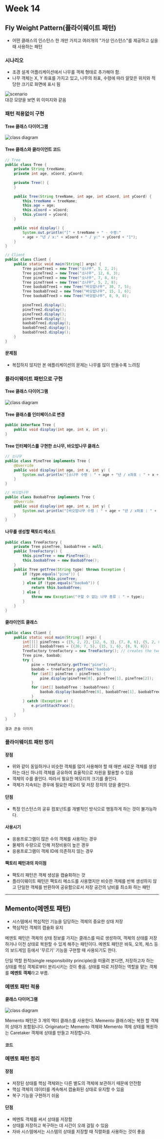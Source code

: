 # Week 14

## Fly Weight Pattern(플라이웨이트 패턴)
- 어떤 클래스의 인스턴스 한 개만 가지고 여러개의 "가상 인스턴스"를 제공하고 싶을 때 사용하는 패턴

### 시나리오
- 조경 설계 어플리케이션에서 나무를 객체 형태로 추가해야 함.
- 나무 객체는 X, Y 좌표를 가지고 있고, 나무의 좌표, 수령에 따라 알맞은 위치와 적당한 크기로 화면에 표시 됨

![scenario](https://github.com/ohbokdong/DesignPatternStudy/blob/master/summary/img/week14/rlawjddbs/tree_scenario.png)  
대강 모양을 보면 위 이미지와 같음  

### 패턴 적용없이 구현
#### Tree 클래스 다이어그램
![class diagram](https://github.com/ohbokdong/DesignPatternStudy/blob/master/summary/img/week14/rlawjddbs/tree1.png)

#### Tree 클래스와 클라이언트 코드
```java
// Tree
public class Tree {
    private String treeName;
    private int age, xCoord, yCoord;
    
    private Tree() {
    }
    
    public Tree(String treeName, int age, int xCoord, int yCoord) {
        this.treeName = treeName;
        this.age = age;
        this.xCoord = xCoord;
        this.yCoord = yCoord;
    }

    public void display() {
        System.out.println("[" + treeName + " - 수령:" 
        + age + "년 / x:" + xCoord + " / y:" + yCoord + "]");
    }
}

// Client
public class Client {
    public static void main(String[] args) {
        Tree pineTree1 = new Tree("소나무", 5, 2, 2);
        Tree pineTree2 = new Tree("소나무", 12, 6, 3);
        Tree pineTree3 = new Tree("소나무", 7, 8, 6);
        Tree pineTree4 = new Tree("소나무", 5, 2, 8);
        Tree baobabTree1 = new Tree("바오밥나무", 30, 7, 5);
        Tree baobabTree2 = new Tree("바오밥나무", 15, 1, 6);
        Tree baobabTree3 = new Tree("바오밥나무", 8, 9, 8);
        
        pineTree1.display();
        pineTree2.display();
        pineTree3.display();
        pineTree4.display();
        baobabTree1.display();
        baobabTree2.display();
        baobabTree3.display();
    }
}
```
#### 문제점
- 복잡하지 않지만 본 애플리케이션의 문제는 나무를 많이 만들수록 느려짐

### 플라이웨이트 패턴으로 구현
#### Tree 클래스 다이어그램
![class diagram](https://github.com/ohbokdong/DesignPatternStudy/blob/master/summary/img/week14/rlawjddbs/tree3.png)

#### Tree 클래스를 인터페이스로 변경
```java
public interface Tree {
    public void display(int age, int x, int y);
}
```
#### Tree 인터페이스를 구현한 소나무, 바오밥나무 클래스
```java
// 소나무
public class PineTree implements Tree {
    @Override
    public void display(int age, int x, int y) {
        System.out.println("[소나무 수령 : " + age + "년 / x좌표 : " + x + "/ y좌표 : " + y + "]");
    } 
}

// 바오밥나무
public class BaobabTree implements Tree {
    @Override
    public void display(int age, int x, int y) {
        System.out.println("[바오밥나무 수령 : " + age + "년 / x좌표 : " + x + "/ y좌표 : " + y + "]");
    } 
} 
```
####  나무를 생성할 팩토리 메소드
```java
public class TreeFactory {
    private Tree pineTree, baobabTree = null;
    public TreeFactory() {
        this.pineTree = new PineTree();
        this.baobabTree = new BaobabTree();
    }
    public Tree getTree(String type) throws Exception {
        if (type.equals("pine")) {
            return this.pineTree;
        } else if (type.equals("baobab")) {
            return this.baobabTree;
        } else {
            throw new Exception("구할 수 없는 나무 종류 : " + type);
        }
    }
}
```
#### 클라이언트 클래스
```java
public class Client {
    public static void main(String[] args) {
        int[][] pineTrees = {{5, 2, 2}, {12, 6, 3}, {7, 8, 6}, {5, 2, 8}};
        int[][] baobabTrees = {{30, 7, 5}, {15, 1, 6}, {8, 9, 8}};
        TreeFactory treeFactory = new TreeFactory(); // creates the two flyweights
        Tree pine, baobab;
        try {
            pine = treeFactory.getTree("pine");
            baobab = treeFactory.getTree("baobab");
            for (int[] pineTree : pineTrees) {
                pine.display(pineTree[0], pineTree[1], pineTree[2]);
            }
            for (int[] baobabTree : baobabTrees) {
                baobab.display(baobabTree[0], baobabTree[1], baobabTree[2]);
            }
        } catch (Exception e) {
            e.printStackTrace();
        }
    }
}
```
```
결과 콘솔 이미지
```

### 플라이웨이트 패턴 정리
#### 장점
- 위와 같이 동일하거나 비슷한 객체를 많이 사용해야 할 때 매번 새로운 객체를 생성하는 대신 하나의 객체를 공유하여 효율적으로 자원을 활용할 수 있음
- 객체의 수를 줄인다. 따라서 필요한 메모리의 크기를 줄인다.
- 객체가 지속되는 경우에 필요한 메모리 및 저장 장치의 양을 줄인다.

#### 단점
- 특정 인스턴스의 공유 컴포넌트를 개별적인 방식으로 행동하게 하는 것이 불가능하다.

#### 사용시기
- 응용프로그램이 많은 수의 객체를 사용하는 경우
- 물체의 수량으로 인해 저장비용이 높은 경우
- 응용프로그램이 객체 ID에 의존하지 않는 경우

#### 팩토리 패턴과의 차이점
- 팩토리 패턴은 객체 생성을 캡슐화하는 것
- 플라이웨이트 패턴은 팩토리 메소드를 사용했지만 비슷한 객체를 반복 생성하지 않고 단일한 객체를 반환하여 공유함으로서 저장 공간의 낭비를 최소화 하는 패턴
-------------------------------

## Memento(메멘토 패턴)
- 시스템에서 핵심적인 기능을 담당하는 객체의 중요한 상태 저장
- 핵심적인 객체의 캡슐화 유지
  
메맨토 패턴은 객체의 상태 정보를 가지는 클래스를 따로 생성하여, 객체의 상태를 저장하거나 이전 상태로 복원할 수 있게 해주는 패턴이다. 메멘토 패턴은 바둑, 오목, 체스 등의 보드게임 등에서 '무르기' 기능을 구현할 때 사용되기도 한다.
  
단일 역할 원칙(single responsibility principle)을 떠올려 본다면, 저장하고자 하는 상태를 핵심 객체로부터 분리시키는 것이 좋음.
상태를 따로 저장하는 역할을 맡는 객체를 **메멘토 객체**라고 부름.
  
### 메멘토 패턴 적용
#### 클래스 다이어그램
![class diagram](https://github.com/ohbokdong/DesignPatternStudy/blob/master/summary/img/week14/rlawjddbs/memento.png)
  
Memento 패턴은 3 개의 액터 클래스를 사용한다. Memento 클래스에는 복원 할 객체의 상태가 포함됩니다. Originator는 Memento 객체와 Memento 객체 상태를 복원하는 Caretaker 객체에 상태를 만들고 저장합니다.
  
####  코드


### 메멘토 패턴 정리
#### 장점  
- 저장된 상태를 핵심 객체와는 다른 별도의 객체에 보관하기 때문에 안전함
- 핵심 객체의 데이터를 계속해서 캡슐화된 상태로 유지할 수 있음
- 복구 기능을 구현하기 쉬움

#### 단점
- 메멘토 객체를 써서 상태를 저장함
- 상태를 저장하고 복구하는 데 시간이 오래 걸릴 수 있음
- 자바 시스템에서는 시스템의 상태를 저장할 때 직렬화를 사용하는 것이 좋음
